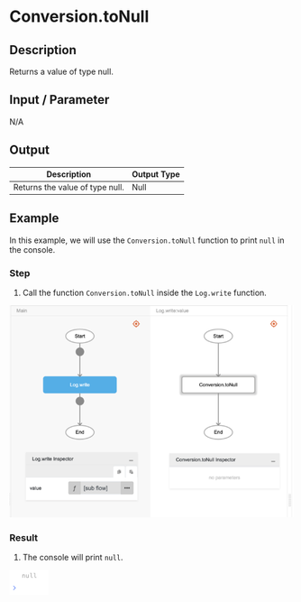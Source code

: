 # Conversion.toNull

## Description

Returns a value of type null.

## Input / Parameter

N/A

## Output

| Description | Output Type |
| ------ | ------ |
| Returns the value of type null. | Null |

## Example

In this example, we will use the `Conversion.toNull` function to print `null` in the console.

### Step

1. Call the function `Conversion.toNull` inside the `Log.write` function.

![](./toNull-step-1.png)

### Result

1. The console will print `null`.

![](./toNull-result-1.png)